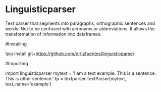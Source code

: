 # Linguisticparser

Text parser that segments into paragraphs, orthographic sentences and words. Not to be confused with acronyms or abbreviations. It allows the transformation of information into dataframes.

#Installing

!pip install git+https://github.com/ortizfuentes/linguisticparser

#Importing

import linguisticparser
mytext = 'I am a text example. This is a sentence. This is other sentence.'
tp = textparser.TextParser(mytext, text_name='example')

